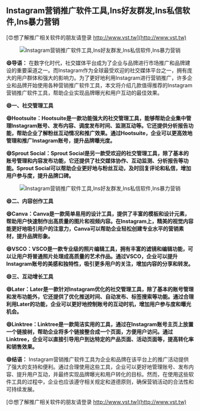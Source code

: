 ## **Instagram营销推广软件工具,Ins好友群发,Ins私信软件,Ins暴力营销**

[😍想了解推广相关软件的朋友请登录 http://www.vst.tw](http://www.vst.tw)

 <center><img src="https://vst.tw/MP4/tuiguang/png/5.png" alt="Instagram营销推广软件工具,Ins好友群发,Ins私信软件,Ins暴力营销"></center>

**😄导语：**
在数字化时代，社交媒体平台成为了企业与品牌进行市场推广和品牌建设的重要渠道之一。而Instagram作为全球最受欢迎的社交媒体平台之一，拥有庞大的用户群体和强大的影响力。为了更好地利用Instagram进行营销推广，许多企业和品牌开始使用各种营销推广软件工具，本文将介绍几款值得推荐的Instagram营销推广软件工具，帮助企业实现品牌曝光和用户互动的最佳效果。

**😄一、社交管理工具**

**😄Hootsuite：Hootsuite是一款功能强大的社交管理工具，能够帮助企业集中管理Instagram账号、发布内容、调度发布时间、监测互动等。它还提供分析报告功能，帮助企业了解粉丝互动情况和推广效果。通过Hootsuite，企业可以更高效地管理和推广Instagram账号，提升品牌曝光度。**

**😄Sprout Social：Sprout Social是另一款受欢迎的社交管理工具，除了基本的账号管理和内容发布功能，它还提供了社交媒体协作、互动监测、分析报告等功能。Sprout Social可以帮助企业更好地与粉丝互动，及时回复评论和私信，增加用户参与度，提升品牌口碑。**

 <center><img src="https://vst.tw/MP4/tuiguang/png/6.png" alt="Instagram营销推广软件工具,Ins好友群发,Ins私信软件,Ins暴力营销"></center>

**😄二、内容创作工具**

**😄Canva：Canva是一款简单易用的设计工具，提供了丰富的模板和设计元素，帮助用户快速制作出高质量的图片和视频内容。在Instagram上，精美的视觉内容能更好地吸引用户的注意力，Canva可以帮助企业轻松创建专业水平的营销素材，提升品牌形象。**

**😄VSCO：VSCO是一款专业级的照片编辑工具，拥有丰富的滤镜和编辑功能，可以让用户将普通照片处理成高质量的艺术作品。通过VSCO，企业可以提升Instagram账号的美感和独特性，吸引更多用户的关注，增加内容的分享和转发。**

**😄三、互动增长工具**

**😄Later：Later是一款针对Instagram优化的社交管理工具，除了基本的账号管理和发布功能外，它还提供了优化推送时间、自动发布、标签搜索等功能。通过合理利用Later的功能，企业可以更好地控制账号的互动时机，增加用户参与度和曝光机会。**

**😄Linktree：Linktree是一款简洁实用的工具，通过在Instagram账号主页上放置一个链接树，帮助企业将多个链接整合成一个页面，方便用户访问。通过Linktree，企业可以直接引导用户到达特定的产品页面、活动页面等，提高转化率和销售效果。**

**😄结语：**
Instagram营销推广软件工具为企业和品牌在该平台上的推广活动提供了强大的支持和便利。通过合理使用这些工具，企业可以更好地管理账号、发布内容、提升用户互动，并最终实现品牌曝光和用户转化的目标。然而，在使用这些软件工具的过程中，企业也应该遵守相关规定和道德原则，确保营销活动的合法性和可持续发展。

[😍想了解推广相关软件的朋友请登录 http://www.vst.tw](http://www.vst.tw)



